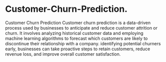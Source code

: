 # Customer-Churn-Prediction.
Customer Churn Prediction 
Customer churn prediction is a data-driven process used by businesses to anticipate and reduce customer attrition or churn. It involves analyzing historical customer data and employing machine learning algorithms to forecast which customers are likely to discontinue their relationship with a company. identifying potential churners early, businesses can take proactive steps to retain customers, reduce revenue loss, and improve overall customer satisfaction.

